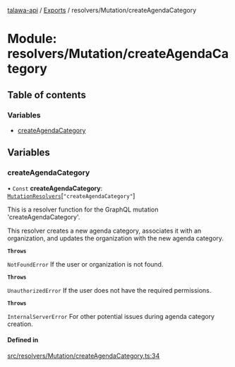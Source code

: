 [talawa-api](../README.md) / [Exports](../modules.md) / resolvers/Mutation/createAgendaCategory

# Module: resolvers/Mutation/createAgendaCategory

## Table of contents

### Variables

- [createAgendaCategory](resolvers_Mutation_createAgendaCategory.md#createagendacategory)

## Variables

### createAgendaCategory

• `Const` **createAgendaCategory**: [`MutationResolvers`](types_generatedGraphQLTypes.md#mutationresolvers)[``"createAgendaCategory"``]

This is a resolver function for the GraphQL mutation 'createAgendaCategory'.

This resolver creates a new agenda category, associates it with an organization,
and updates the organization with the new agenda category.

**`Throws`**

`NotFoundError` If the user or organization is not found.

**`Throws`**

`UnauthorizedError` If the user does not have the required permissions.

**`Throws`**

`InternalServerError` For other potential issues during agenda category creation.

#### Defined in

[src/resolvers/Mutation/createAgendaCategory.ts:34](https://github.com/PalisadoesFoundation/talawa-api/blob/9fa6a1c/src/resolvers/Mutation/createAgendaCategory.ts#L34)
